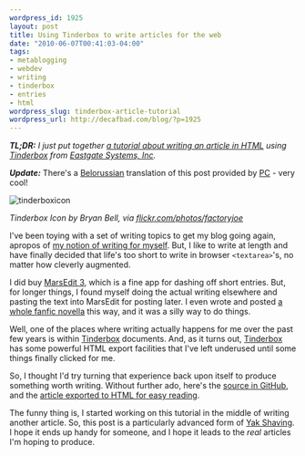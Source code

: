 ```yaml
--- 
wordpress_id: 1925
layout: post
title: Using Tinderbox to write articles for the web
date: "2010-06-07T00:41:03-04:00"
tags: 
- metablogging
- webdev
- writing
- tinderbox
- entries
- html
wordpress_slug: tinderbox-article-tutorial
wordpress_url: http://decafbad.com/blog/?p=1925
---
```

<em><strong>TL;DR:</strong> I just put together [a tutorial about writing an article in HTML][article] using [Tinderbox][] from [Eastgate Systems, Inc][eastgate].</em>

<em><strong>Update:</strong></em> There's a <a href="http://pc.de/pages/tinderbox-tutorial-be">Belorussian</a> translation of this post provided by <a href="http://pc.de/">PC</a> - very cool!

![tinderboxicon][]

<em>Tinderbox Icon by Bryan Bell, via [flickr.com/photos/factoryjoe](http://www.flickr.com/photos/factoryjoe/2476581071/)</em>

[tinderboxicon]: http://farm4.static.flickr.com/3105/2476581071_7a55c565dd.jpg 

[article]: http://decafbad.com/2010/06/tinderbox-article-tutorial/article.html

I've been toying with a set of writing topics to get my blog going again, apropos of [my notion of writing for myself][cobwebs]. But, I like to write at length and have finally decided that life's too short to write in browser `<textarea>`'s, no matter how cleverly augmented.

I did buy [MarsEdit 3][marsedit], which is a fine app for dashing off short entries. But, for longer things, I found myself doing the actual writing elsewhere and pasting the text into MarsEdit for posting later. I even wrote and posted [a whole fanfic novella][avd] this way, and it was a silly way to do things.

[marsedit]: http://www.red-sweater.com/marsedit/
[avd]: http://decafbad.com/skein/2010/03/11/alpha-vs-delta/

Well, one of the places where writing actually happens for me over the past few years is within [Tinderbox][] documents. And, as it turns out, [Tinderbox][] has some powerful HTML export facilities that I've left underused until some things finally clicked for me.

So, I thought I'd try turning that experience back upon itself to produce something worth writing. Without further ado, here's the [source in GitHub][github], and the [article exported to HTML for easy reading][article].

The funny thing is, I started working on this tutorial in the middle of writing another article. So, this post is a particularly advanced form of [Yak Shaving][]. I hope it ends up handy for someone, and I hope it leads to the *real* articles I'm hoping to produce.

[yak shaving]: http://catb.org/jargon/html/Y/yak-shaving.html
[github]: http://github.com/lmorchard/tinderbox-article-tutorial
[tinderbox]: http://www.eastgate.com/Tinderbox/
[eastgate]: http://www.eastgate.com/
[construction]: http://bit.ly/cBJBpX
[tinderbox]: http://www.eastgate.com/Tinderbox/
[eastgate]: http://www.eastgate.com/
[couchdb]: http://couchdb.apache.org/
[Sigmoid function]: http://en.wikipedia.org/wiki/Sigmoid_function
[cobwebs]: http://decafbad.com/blog/2010/03/10/pondering-the-cobwebs
